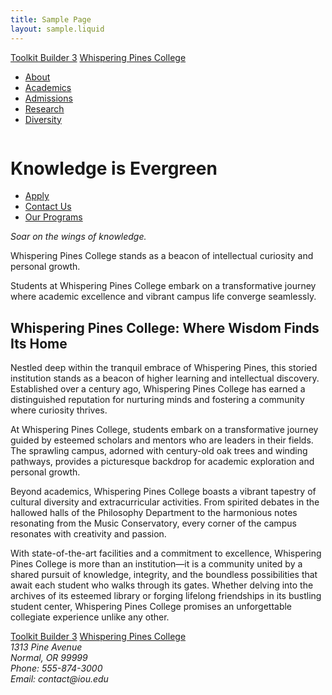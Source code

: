 ```yaml
---
title: Sample Page
layout: sample.liquid
---
```

<ilw-page>
<il-header slot="header">
  <a slot="primary-unit" href="/">Toolkit Builder 3</a>
  <a slot="site-name" href="/sample_page/index.html">Whispering Pines College</a>
  <il-header-nav slot="navigation">
    <ul>
      <li><a href="/sample_page/index.html">About</a></li>
      <li><a href="/sample_page/index.html">Academics</a></li>
      <li><a href="/sample_page/index.html">Admissions</a></li>
      <li><a href="/sample_page/index.html">Research</a></li>
      <li><a href="/sample_page/index.html">Diversity</a></li>
    </ul>
  </il-header-nav>
</il-header>

<main>
<ilw-hero shadow="true" width="full">
  <img src="/img/header_image.png" alt="" slot="background">
  <h1>Knowledge is Evergreen</h1>
  <ul class="ilw-buttons">
    <li><a href="#">Apply</a></li>
    <li><a href="#">Contact Us</a></li>
    <li><a href="#">Our Programs</a></li>
  </ul>
</ilw-hero>

<ilw-content mode="introduction" theme="blue" width="full" padding="50px">
  <p><em>Soar on the wings of knowledge.</em></p>

  <p>Whispering Pines College stands as a beacon of intellectual curiosity and personal growth.</p>

  <p>Students at Whispering Pines College embark on a transformative journey where academic excellence and vibrant campus life converge seamlessly</a>.</p>
</ilw-content>

<ilw-content>
  <h2>Whispering Pines College: Where Wisdom Finds Its Home</h2>

  <p>Nestled deep within the tranquil embrace of Whispering Pines, this storied institution stands as a beacon of higher learning and intellectual discovery. Established over a century ago, Whispering Pines College has earned a distinguished reputation for nurturing minds and fostering a community where curiosity thrives.</p>

  <p>At Whispering Pines College, students embark on a transformative journey guided by esteemed scholars and mentors who are leaders in their fields. The sprawling campus, adorned with century-old oak trees and winding pathways, provides a picturesque backdrop for academic exploration and personal growth.</p>

  <p>Beyond academics, Whispering Pines College boasts a vibrant tapestry of cultural diversity and extracurricular activities. From spirited debates in the hallowed halls of the Philosophy Department to the harmonious notes resonating from the Music Conservatory, every corner of the campus resonates with creativity and passion.</p>

  <p>With state-of-the-art facilities and a commitment to excellence, Whispering Pines College is more than an institution—it is a community united by a shared pursuit of knowledge, integrity, and the boundless possibilities that await each student who walks through its gates. Whether delving into the archives of its esteemed library or forging lifelong friendships in its bustling student center, Whispering Pines College promises an unforgettable collegiate experience unlike any other.</p>
</ilw-content>

<ilw-back-to-top></ilw-back-to-top>
</main>
<il-footer slot='footer'>
  <a slot="primary-unit" href="/">Toolkit Builder 3</a>
  <a slot="site-name" href="/sample_page/index.html">Whispering Pines College</a>
  <address slot="address">
    <div>1313 Pine Avenue</div>
    <div>Normal, OR 99999</div>
    <div>Phone: 555-874-3000</div>
    <div>Email: contact@iou.edu</div>
  </address>
</il-footer>
</ilw-page>